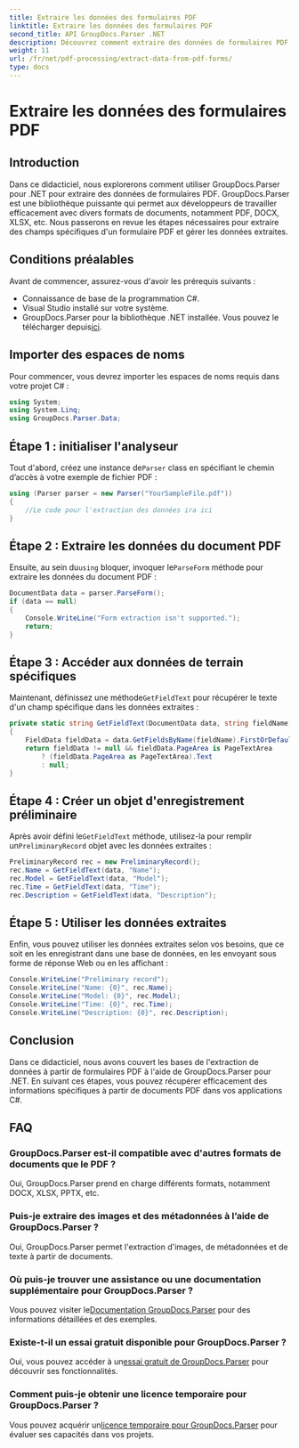 ```yaml
---
title: Extraire les données des formulaires PDF
linktitle: Extraire les données des formulaires PDF
second_title: API GroupDocs.Parser .NET
description: Découvrez comment extraire des données de formulaires PDF à l'aide de GroupDocs.Parser pour .NET. Guide étape par étape avec des exemples de code et des FAQ.
weight: 11
url: /fr/net/pdf-processing/extract-data-from-pdf-forms/
type: docs
---
```

# Extraire les données des formulaires PDF

## Introduction
Dans ce didacticiel, nous explorerons comment utiliser GroupDocs.Parser pour .NET pour extraire des données de formulaires PDF. GroupDocs.Parser est une bibliothèque puissante qui permet aux développeurs de travailler efficacement avec divers formats de documents, notamment PDF, DOCX, XLSX, etc. Nous passerons en revue les étapes nécessaires pour extraire des champs spécifiques d'un formulaire PDF et gérer les données extraites.
## Conditions préalables
Avant de commencer, assurez-vous d'avoir les prérequis suivants :
- Connaissance de base de la programmation C#.
- Visual Studio installé sur votre système.
- GroupDocs.Parser pour la bibliothèque .NET installée. Vous pouvez le télécharger depuis[ici](https://releases.groupdocs.com/parser/net/).

## Importer des espaces de noms
Pour commencer, vous devrez importer les espaces de noms requis dans votre projet C# :
```csharp
using System;
using System.Linq;
using GroupDocs.Parser.Data;
```
## Étape 1 : initialiser l'analyseur
 Tout d'abord, créez une instance de`Parser` class en spécifiant le chemin d’accès à votre exemple de fichier PDF :
```csharp
using (Parser parser = new Parser("YourSampleFile.pdf"))
{
    //Le code pour l'extraction des données ira ici
}
```
## Étape 2 : Extraire les données du document PDF
 Ensuite, au sein du`using` bloquer, invoquer le`ParseForm` méthode pour extraire les données du document PDF :
```csharp
DocumentData data = parser.ParseForm();
if (data == null)
{
    Console.WriteLine("Form extraction isn't supported.");
    return;
}
```
## Étape 3 : Accéder aux données de terrain spécifiques
 Maintenant, définissez une méthode`GetFieldText` pour récupérer le texte d'un champ spécifique dans les données extraites :
```csharp
private static string GetFieldText(DocumentData data, string fieldName)
{
    FieldData fieldData = data.GetFieldsByName(fieldName).FirstOrDefault();
    return fieldData != null && fieldData.PageArea is PageTextArea
        ? (fieldData.PageArea as PageTextArea).Text
        : null;
}
```
## Étape 4 : Créer un objet d'enregistrement préliminaire
 Après avoir défini le`GetFieldText` méthode, utilisez-la pour remplir un`PreliminaryRecord` objet avec les données extraites :
```csharp
PreliminaryRecord rec = new PreliminaryRecord();
rec.Name = GetFieldText(data, "Name");
rec.Model = GetFieldText(data, "Model");
rec.Time = GetFieldText(data, "Time");
rec.Description = GetFieldText(data, "Description");
```
## Étape 5 : Utiliser les données extraites
Enfin, vous pouvez utiliser les données extraites selon vos besoins, que ce soit en les enregistrant dans une base de données, en les envoyant sous forme de réponse Web ou en les affichant :
```csharp
Console.WriteLine("Preliminary record");
Console.WriteLine("Name: {0}", rec.Name);
Console.WriteLine("Model: {0}", rec.Model);
Console.WriteLine("Time: {0}", rec.Time);
Console.WriteLine("Description: {0}", rec.Description);
```

## Conclusion
Dans ce didacticiel, nous avons couvert les bases de l'extraction de données à partir de formulaires PDF à l'aide de GroupDocs.Parser pour .NET. En suivant ces étapes, vous pouvez récupérer efficacement des informations spécifiques à partir de documents PDF dans vos applications C#.

## FAQ
### GroupDocs.Parser est-il compatible avec d'autres formats de documents que le PDF ?
Oui, GroupDocs.Parser prend en charge différents formats, notamment DOCX, XLSX, PPTX, etc.
### Puis-je extraire des images et des métadonnées à l’aide de GroupDocs.Parser ?
Oui, GroupDocs.Parser permet l'extraction d'images, de métadonnées et de texte à partir de documents.
### Où puis-je trouver une assistance ou une documentation supplémentaire pour GroupDocs.Parser ?
 Vous pouvez visiter le[Documentation GroupDocs.Parser](https://tutorials.groupdocs.com/parser/net/) pour des informations détaillées et des exemples.
### Existe-t-il un essai gratuit disponible pour GroupDocs.Parser ?
 Oui, vous pouvez accéder à un[essai gratuit de GroupDocs.Parser](https://releases.groupdocs.com/) pour découvrir ses fonctionnalités.
### Comment puis-je obtenir une licence temporaire pour GroupDocs.Parser ?
 Vous pouvez acquérir un[licence temporaire pour GroupDocs.Parser](https://purchase.groupdocs.com/temporary-license/) pour évaluer ses capacités dans vos projets.